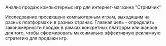 Анализ продаж компьютерных игр для интернет-магазина "Стримчик"

Исследование просвящено компьютерным играм, выходящим на разных платформах и в разных странах.
Главная цель - определить закономерности продаж в рамках конкретных платформ или жанров для того, чтобы сформировать максимально эффективную рекламную стратегию для продажи игр.
